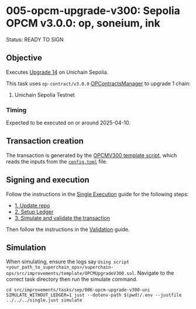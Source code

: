 # 005-opcm-upgrade-v300: Sepolia OPCM v3.0.0: op, soneium, ink

Status: READY TO SIGN

## Objective

Executes [Upgrade 14](https://gov.optimism.io/t/upgrade-proposal-14-isthmus-l1-contracts-mt-cannon/9796) on Unichain Sepolia.

This task uses `op-contract/v3.0.0` [OPContractsManager](https://github.com/ethereum-optimism/optimism/blob/op-contracts/v3.0.0-rc.2/packages/contracts-bedrock/src/L1/OPContractsManager.sol) to upgrade 1 chain:
1. Unichain Sepolia Testnet

### Timing

Expected to be executed on or around 2025-04-10.

## Transaction creation

The transaction is generated by the [OPCMV300 template script](../../../template/OPCMUpgradeV300.sol),
which reads the inputs from the [`config.toml`](./config.toml) file.

## Signing and execution

Follow the instructions in the [Single Execution](../../../SINGLE.md) guide for the following steps:

- [1. Update repo](../../../SINGLE.md#1-update-repo)
- [2. Setup Ledger](../../../SINGLE.md#2-setup-ledger)
- [3. Simulate and validate the transaction](../../../SINGLE.md#3-simulate-and-validate-the-transaction)

Then follow the instructions in the [Validation](./VALIDATION.md) guide.

## Simulation

When simulating, ensure the logs say `Using script <your_path_to_superchain_ops>/superchain-ops/src/improvements/template/OPCMUpgradeV300.sol`.
Navigate to the correct task directory then run the simulate command.

```
cd src/improvements/tasks/sep/006-opcm-upgrade-v300-uni
SIMULATE_WITHOUT_LEDGER=1 just --dotenv-path $(pwd)/.env --justfile ../../../single.just simulate
```
